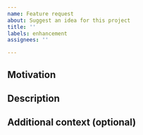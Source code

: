 ```yaml
---
name: Feature request
about: Suggest an idea for this project
title: ''
labels: enhancement
assignees: ''

---
```


## Motivation

## Description

## Additional context (optional)

